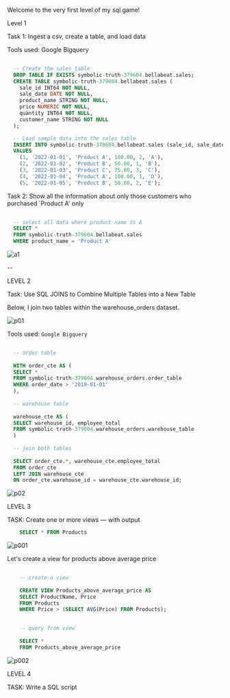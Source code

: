 Welcome to the very first level of my sql game!

Level 1

Task 1: Ingest a csv, create a table, and load data

Tools used: Google Bigquery

```sql 
  
  -- Create the sales table 
  DROP TABLE IF EXISTS symbolic-truth-379604.bellabeat.sales;
  CREATE TABLE symbolic-truth-379604.bellabeat.sales (
    sale_id INT64 NOT NULL,
    sale_date DATE NOT NULL,
    product_name STRING NOT NULL,
    price NUMERIC NOT NULL,
    quantity INT64 NOT NULL,
    customer_name STRING NOT NULL
  );

  -- Load sample data into the sales table
  INSERT INTO symbolic-truth-379604.bellabeat.sales (sale_id, sale_date, product_name, price, quantity, customer_name)
  VALUES
    (1, '2022-01-01', 'Product A', 100.00, 2, 'A'),
    (2, '2022-01-02', 'Product B', 50.00, 1, 'B'),
    (3, '2022-01-03', 'Product C', 75.00, 3, 'C'),
    (4, '2022-01-04', 'Product A', 100.00, 1, 'D'),
    (5, '2022-01-05', 'Product B', 50.00, 2, 'E');
```

Task 2: Show all the information about only those customers who purchased `Product A' only

```sql
  
  -- select all data where product name is A
  SELECT *
  FROM symbolic-truth-379604.bellabeat.sales
  WHERE product_name = 'Product A'
```

![a1](https://user-images.githubusercontent.com/113444489/231825869-e7ec90ea-f987-4169-9497-152d570b604d.png)


--


LEVEL 2

Task: Use SQL JOINS to Combine Multiple Tables into a New Table

Below, I join two tables within the warehouse_orders dataset.


![p01](https://user-images.githubusercontent.com/113444489/231931590-43baf8b7-3b32-4925-9b4f-f051ae169041.png)


Tools used: `Google Bigquery`

```sql
  
  -- order table
  
  WITH order_cte AS (
  SELECT *
  FROM symbolic-truth-379604.warehouse_orders.order_table
  WHERE order_date > '2019-01-01'
  ),
  
  -- warehouse table
  
  warehouse_cte AS (
  SELECT warehouse_id, employee_total
  FROM symbolic-truth-379604.warehouse_orders.warehouse_table
  )
  
  -- join both tables
  
  SELECT order_cte.*, warehouse_cte.employee_total
  FROM order_cte
  LEFT JOIN warehouse_cte
  ON order_cte.warehouse_id = warehouse_cte.warehouse_id;
```

![p02](https://user-images.githubusercontent.com/113444489/231931898-cd340ee3-0982-4331-89a4-db6b5086b1ca.png)


LEVEL 3

TASK: Create one or more views — with output

```sql
    SELECT * FROM Products
```

![p001](https://user-images.githubusercontent.com/113444489/231936887-5a66059e-2d65-4c0a-873f-6cd0e352fac6.png)

Let's create a view for products above average price

```sql
    
    -- create a view
    
    CREATE VIEW Products_above_average_price AS
    SELECT ProductName, Price
    FROM Products
    WHERE Price > (SELECT AVG(Price) FROM Products);
```

```sql
    
    -- query from view
    
    SELECT *
    FROM Products_above_average_price
 ```
 
 ![p002](https://user-images.githubusercontent.com/113444489/231937659-ee7ac805-ce61-4b61-8c64-e74f1afd0994.png)



LEVEL 4

TASK: Write a SQL script








